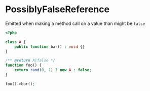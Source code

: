 # PossiblyFalseReference

Emitted when making a method call on a value than might be `false`

```php
<?php

class A {
    public function bar() : void {}
}

/** @return A|false */
function foo() {
    return rand(0, 1) ? new A : false;
}

foo()->bar();
```
